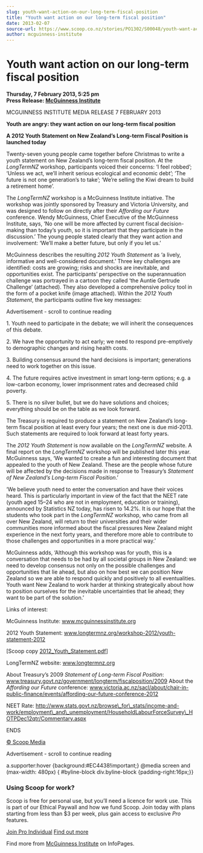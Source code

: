 ```yaml
---
slug: youth-want-action-on-our-long-term-fiscal-position
title: "Youth want action on our long-term fiscal position"
date: 2013-02-07
source-url: https://www.scoop.co.nz/stories/PO1302/S00048/youth-want-action-on-our-long-term-fiscal-position.htm
author: mcguinness-institute
---
```

Youth want action on our long-term fiscal position
==================================================

**Thursday, 7 February 2013, 5:25 pm**  
**Press Release: [McGuinness Institute](https://info.scoop.co.nz/McGuinness_Institute)**

MCGUINNESS INSTITUTE MEDIA RELEASE 7 FEBRUARY 2013

**Youth are angry: they want action on our long-term fiscal position**

**A 2012 Youth Statement on New Zealand’s Long-term Fiscal Position is launched today**

Twenty-seven young people came together before Christmas to write a youth statement on New Zealand’s long-term fiscal position. At the _LongTermNZ_ workshop, participants voiced their concerns: ‘I feel robbed’; ‘Unless we act, we’ll inherit serious ecological and economic debt’; ‘The future is not one generation’s to take’; ‘We’re selling the Kiwi dream to build a retirement home’.

The _LongTermNZ_ workshop is a McGuinness Institute initiative. The workshop was jointly sponsored by Treasury and Victoria University, and was designed to follow on directly after their _Affording our Future_ conference. Wendy McGuinness, Chief Executive of the McGuinness Institute, says, ‘No one will be more affected by current fiscal decision-making than today’s youth, so it is important that they participate in the discussion.’ The young people stated clearly that they want action and involvement: ‘We’ll make a better future, but only if you let us.’

McGuinness describes the resulting _2012 Youth Statement_ as ‘a lively, informative and well-considered document.’ Three key challenges are identified: costs are growing; risks and shocks are inevitable, and opportunities exist. The participants’ perspective on the superannuation challenge was portrayed in a cartoon they called ‘the Auntie Gertrude Challenge’ (attached). They also developed a comprehensive policy tool in the form of a pocket knife (image attached). Within the _2012 Youth Statement_, the participants outline five key messages:

Advertisement - scroll to continue reading





1\. Youth need to participate in the debate; we will inherit the consequences of this debate.

2\. We have the opportunity to act early; we need to respond pre-emptively to demographic changes and rising health costs.

3\. Building consensus around the hard decisions is important; generations need to work together on this issue.

4\. The future requires active investment in smart long-term options; e.g. a low-carbon economy, lower imprisonment rates and decreased child poverty.

5\. There is no silver bullet, but we do have solutions and choices; everything should be on the table as we look forward.

  
The Treasury is required to produce a statement on New Zealand’s long-term fiscal position at least every four years; the next one is due mid-2013. Such statements are required to look forward at least forty years.

The _2012 Youth Statement_ is now available on the _LongTermNZ_ website. A final report on the _LongTermNZ_ workshop will be published later this year. McGuinness says, ‘We wanted to create a fun and interesting document that appealed to the youth of New Zealand. These are the people whose future will be affected by the decisions made in response to Treasury’s _Statement of New Zealand’s Long-term Fiscal Position_.’

‘We believe youth need to enter the conversation and have their voices heard. This is particularly important in view of the fact that the NEET rate (youth aged 15–24 who are not in employment, education or training), announced by Statistics NZ today, has risen to 14.2%. It is our hope that the students who took part in the _LongTermNZ_ workshop, who came from all over New Zealand, will return to their universities and their wider communities more informed about the fiscal pressures New Zealand might experience in the next forty years, and therefore more able to contribute to those challenges and opportunities in a more practical way.’

McGuinness adds, ‘Although this workshop was for youth, this is a conversation that needs to be had by all societal groups in New Zealand: we need to develop consensus not only on the possible challenges and opportunities that lie ahead, but also on how best we can position New Zealand so we are able to respond quickly and positively to all eventualities. Youth want New Zealand to work harder at thinking strategically about how to position ourselves for the inevitable uncertainties that lie ahead; they want to be part of the solution.’

Links of interest:

McGuinness Institute: www.mcguinnessinstitute.org

2012 Youth Statement: www.longtermnz.org/workshop-2012/youth-statement-2012

\[Scoop copy [2012\_Youth\_Statement.pdf](http://img.scoop.co.nz/media/pdfs/1302/2012_Youth_Statement.pdf)\]

LongTermNZ website: www.longtermnz.org

About Treasury’s 2009 _Statement of Long-term Fiscal Position_: www.treasury.govt.nz/government/longterm/fiscalposition/2009 About the _Affording our Future_ conference: www.victoria.ac.nz/sacl/about/chair-in-public-finance/events/affording-our-future-conference-2012

NEET Rate: http://www.stats.govt.nz/browse\_for\_stats/income-and-work/employment\_and\_unemployment/HouseholdLabourForceSurvey\_HOTPDec12qtr/Commentary.aspx

ENDS

  

[© Scoop Media](http://www.scoop.co.nz/about/terms.html)  

Advertisement - scroll to continue reading



a.supporter:hover {background:#EC4438!important;} @media screen and (max-width: 480px) { #byline-block div.byline-block {padding-right:16px;}}

### Using Scoop for work?

Scoop is free for personal use, but you’ll need a licence for work use. This is part of our Ethical Paywall and how we fund Scoop. Join today with plans starting from less than $3 per week, plus gain access to exclusive _Pro_ features.  
  
[Join Pro Individual](https://pro.scoop.co.nz/Individual/?from=ProIn24) [Find out more](https://pro.scoop.co.nz/using-scoop-for-work/?from=ProIn24)

Find more from [McGuinness Institute](https://info.scoop.co.nz/McGuinness_Institute) on InfoPages.
